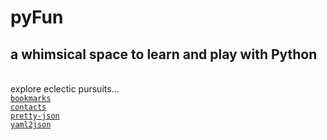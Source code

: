# pyFun

## a whimsical space to learn and play with Python

   
explore eclectic pursuits…  
[`bookmarks`](bookmarks.md)  
[`contacts`](contacts.md)  
[`pretty-json`](pretty-json.md)  
[`yaml2json`](yaml2json.md)  
